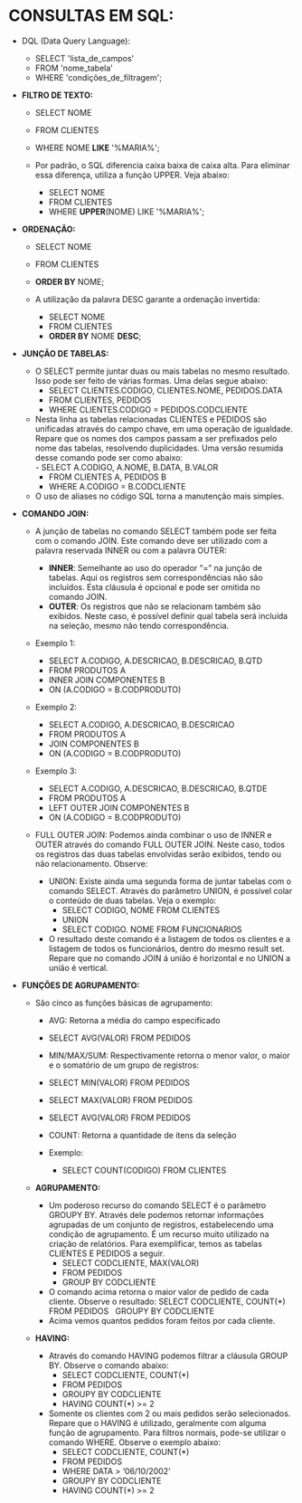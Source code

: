 # CONSULTAS EM SQL:
- DQL (Data Query Language):
    - SELECT 'lista_de_campos'
    - FROM 'nome_tabela'
    - WHERE 'condições_de_filtragem';
        
- **FILTRO DE TEXTO:**
    - SELECT NOME
    - FROM CLIENTES
    - WHERE NOME **LIKE** '%MARIA%';

    - Por padrão, o SQL diferencia caixa baixa de caixa alta. Para eliminar essa diferença, utiliza a função UPPER. Veja abaixo:
        - SELECT NOME
        - FROM CLIENTES
        - WHERE **UPPER**(NOME) LIKE '%MARIA%';
    
- **ORDENAÇÃO:**
    - SELECT NOME
    - FROM CLIENTES
    - **ORDER BY** NOME;

    - A utilização da palavra DESC garante a ordenação invertida:
        - SELECT NOME
        - FROM CLIENTES
        - **ORDER BY** NOME **DESC**;

- **JUNÇÃO DE TABELAS:**
    - O SELECT permite juntar duas ou mais tabelas no mesmo resultado. Isso pode ser feito de várias formas. Uma delas segue abaixo:
        - SELECT CLIENTES.CODIGO, CLIENTES.NOME, PEDIDOS.DATA
        - FROM CLIENTES, PEDIDOS
        - WHERE CLIENTES.CODIGO = PEDIDOS.CODCLIENTE
    - Nesta linha as tabelas relacionadas CLIENTES e PEDIDOS são unificadas através do campo chave, em uma operação de igualdade. Repare que os nomes dos campos passam a ser prefixados pelo nome das tabelas, resolvendo duplicidades. Uma versão resumida desse comando pode ser como abaixo:    
           - SELECT A.CODIGO, A.NOME, B.DATA, B.VALOR
        - FROM CLIENTES A, PEDIDOS B
        - WHERE A.CODIGO = B.CODCLIENTE
    - O uso de aliases no código SQL torna a manutenção mais simples.
    
- **COMANDO JOIN:**
    - A junção de tabelas no comando SELECT também pode ser feita com o comando JOIN. Este comando deve ser utilizado com a palavra reservada INNER ou com a palavra OUTER:
        - **INNER**: Semelhante ao uso do operador “=” na junção de tabelas. Aqui os registros sem correspondências não são incluídos. Esta cláusula é opcional e pode ser omitida no comando JOIN.
        - **OUTER**: Os registros que não se relacionam também são exibidos. Neste caso, é possível definir qual tabela será incluída na seleção, mesmo não tendo correspondência.

    - Exemplo 1:
        - SELECT A.CODIGO, A.DESCRICAO, B.DESCRICAO, B.QTD
        - FROM PRODUTOS A
        - INNER JOIN COMPONENTES B
        - ON (A.CODIGO = B.CODPRODUTO)

    - Exemplo 2:
        - SELECT A.CODIGO, A.DESCRICAO, B.DESCRICAO
        - FROM PRODUTOS A
        - JOIN COMPONENTES B
        - ON (A.CODIGO = B.CODPRODUTO)

    - Exemplo 3:
        - SELECT A.CODIGO, A.DESCRICAO, B.DESCRICAO, B.QTDE
        - FROM PRODUTOS A
        - LEFT OUTER JOIN COMPONENTES B
        - ON (A.CODIGO = B.CODPRODUTO)

    - FULL OUTER JOIN: Podemos ainda combinar o uso de INNER e OUTER através do comando FULL OUTER JOIN. Neste caso, todos os registros das duas tabelas envolvidas serão exibidos, tendo ou não relacionamento. Observe:
        - UNION: Existe ainda uma segunda forma de juntar tabelas com o comando SELECT. Através do parâmetro UNION, é possível colar o conteúdo de duas tabelas. Veja o exemplo:
            - SELECT CODIGO, NOME FROM CLIENTES
            - UNION
            - SELECT CODIGO. NOME FROM FUNCIONARIOS
        - O resultado deste comando é a listagem de todos os clientes e a listagem de todos os funcionários, dentro do mesmo result set. Repare que no comando JOIN á união é horizontal e no UNION a união é vertical.

- **FUNÇÕES DE AGRUPAMENTO:**
    - São cinco as funções básicas de agrupamento:
        - AVG: Retorna a média do campo especificado
        - SELECT AVG(VALOR) FROM PEDIDOS
        - MIN/MAX/SUM: Respectivamente retorna o menor valor, o maior e o somatório de um grupo de registros:
        - SELECT MIN(VALOR) FROM PEDIDOS
        - SELECT MAX(VALOR) FROM PEDIDOS
        - SELECT AVG(VALOR) FROM PEDIDOS
        - COUNT: Retorna a quantidade de itens da seleção

        - Exemplo: 
            - SELECT COUNT(CODIGO) FROM CLIENTES
        
    - **AGRUPAMENTO:**
        - Um poderoso recurso do comando SELECT é o parâmetro GROUPY BY. Através dele podemos retornar informações agrupadas de um conjunto de registros, estabelecendo uma condição de agrupamento. É um recurso muito utilizado na criação de relatórios. Para exemplificar, temos as tabelas CLIENTES E PEDIDOS a seguir.
            - SELECT CODCLIENTE, MAX(VALOR)
            - FROM PEDIDOS
            - GROUP BY CODCLIENTE 
        - O comando acima retorna o maior valor de pedido de cada cliente. Observe o resultado:
            SELECT CODCLIENTE, COUNT(*)
            &nbsp;
            FROM PEDIDOS
            &nbsp;
            GROUPY BY CODCLIENTE
            &nbsp;
        - Acima vemos quantos pedidos foram feitos por cada cliente.
        
    - **HAVING:**
        - Através do comando HAVING podemos filtrar a cláusula GROUP BY. Observe o comando abaixo:
            - SELECT CODCLIENTE, COUNT(*)
            - FROM PEDIDOS
            - GROUPY BY CODCLIENTE
            - HAVING COUNT(*) >= 2
        - Somente os clientes com 2 ou mais pedidos serão selecionados. Repare que o HAVING é utilizado, geralmente com alguma função de agrupamento. Para filtros normais, pode-se utilizar o comando WHERE. Observe o exemplo abaixo:
            - SELECT CODCLIENTE, COUNT(*)
            - FROM PEDIDOS
            - WHERE DATA > ‘06/10/2002’
            - GROUPY BY CODCLIENTE
            - HAVING COUNT(*) >= 2